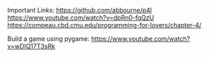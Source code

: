 Important Links:
    https://github.com/abbourne/p4l
    https://www.youtube.com/watch?v=dpRn0-fqQzU
    https://compeau.cbd.cmu.edu/programming-for-lovers/chapter-4/

Build a game using pygame:
    https://www.youtube.com/watch?v=wDIQ17T3sRk    